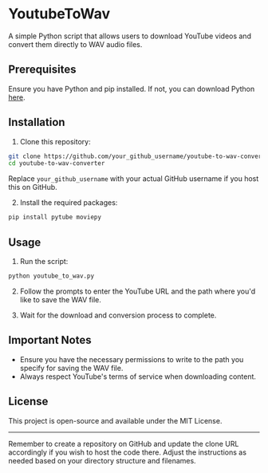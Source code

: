 # YoutubeToWav

A simple Python script that allows users to download YouTube videos and convert them directly to WAV audio files.

## Prerequisites

Ensure you have Python and pip installed. If not, you can download Python [here](https://www.python.org/downloads/).

## Installation

1. Clone this repository:

```bash
git clone https://github.com/your_github_username/youtube-to-wav-converter.git
cd youtube-to-wav-converter
```

Replace `your_github_username` with your actual GitHub username if you host this on GitHub.

2. Install the required packages:

```bash
pip install pytube moviepy
```

## Usage

1. Run the script:

```bash
python youtube_to_wav.py
```

2. Follow the prompts to enter the YouTube URL and the path where you'd like to save the WAV file.

3. Wait for the download and conversion process to complete.

## Important Notes

- Ensure you have the necessary permissions to write to the path you specify for saving the WAV file.
- Always respect YouTube's terms of service when downloading content.

## License

This project is open-source and available under the MIT License. 

---

Remember to create a repository on GitHub and update the clone URL accordingly if you wish to host the code there. Adjust the instructions as needed based on your directory structure and filenames.
